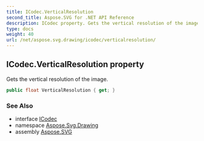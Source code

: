 ```yaml
---
title: ICodec.VerticalResolution
second_title: Aspose.SVG for .NET API Reference
description: ICodec property. Gets the vertical resolution of the image
type: docs
weight: 40
url: /net/aspose.svg.drawing/icodec/verticalresolution/
---
```

## ICodec.VerticalResolution property

Gets the vertical resolution of the image.

```csharp
public float VerticalResolution { get; }
```

### See Also

* interface [ICodec](../)
* namespace [Aspose.Svg.Drawing](../../../aspose.svg.drawing/)
* assembly [Aspose.SVG](../../../)
